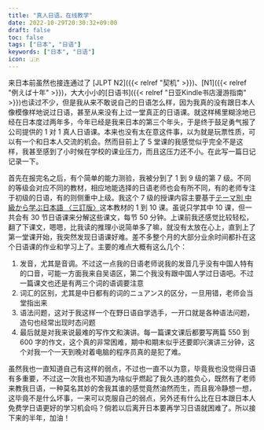 ```yaml
---
title: "真人日语，在线教学"
date: 2022-10-29T20:30:32+09:00
draft: false
toc: false
tags: ["日本", "日语"]
keywords: ["日本", "日语"]
icon: 🇯🇵
---
```


来日本前虽然也接连通过了 [JLPT N2]({{< relref "契机" >}})、[N1]({{< relref "例えば十年" >}})，大大小小的[日语书]({{< relref "日亚Kindle书店漫游指南" >}})也读过不少，但是我从来不敢说自己的日语怎么样，因为我真的没有跟日本人像模像样地说过日语，甚至从来没有上过一堂真正的日语课。就这样稀里糊涂地已经在日本度过两年多，今年已经是我来日本的第三个年头，于是终于鼓足勇气报了公司提供的 1 对 1 真人日语课。本来也没有太在意这件事，以为就是玩票性质，可以有一个和日本人交流的机会。然而目前上了 5 堂课的我感觉似乎完全不是这样，我甚至感到了小时候在学校的课业压力，而且这压力还不小。在此写一篇日记记录一下。

<!--more-->

首先在报完名之后，有个简单的能力测验，我被分到了 1 到 9 级的第 7 级。不同的等级会对应不同的教材，相应地能选择的日语老师也会有所不同，有的老师专注于初级的日语，有的则侧重中上级。我这个 7 级的授课内容主要基于[テーマ別 中級から学ぶ日本語 〈三訂版〉](https://www.amazon.co.jp/dp/4327384658)这本教材的 1 到 10 课。虽说只学其中 10 课，但一共会有 30 节日语课来分解这些课文，每节 50 分钟。上课前我还感觉比较轻松，翻了下课文，嗯嗯，比我读的推理小说简单多了嘛，就没有太放在心上，直到上了第一堂课开始，我突然发现日语课好难。差不多整个月的大部分业余时间都扑在这个日语课的作业和学习上了。主要的难点大概有这么几个：

1. 发音，尤其是音调。不过这一点我的日语老师说我的发音几乎没有中国人特有的口音，可能一方面我来自吴语区，第二个我没有跟中国人学过日语吧。不过一篇课文也还是有两三个词的语调要注意
2. 词汇的区别，尤其是中日都有的词的ニュアンス的区分，一旦用错，老师会当堂指出来
3. 语法问题，这对于我这样一个在野日语自学选手，一开口就是各种语法问题，造句也经常出现时态问题
4. 最后就是对我来说最难的写作文和演讲。每一篇课文课后都要写两篇 550 到 600 字的作文，这个真的非常困难，期中和期末似乎还要即兴演讲三分钟，这个对我一个一天到晚对着电脑的程序员真的是犯了难。

虽然我也一直知道自己有这样的弱点，不过也一直不以为意，毕竟我也没觉得日语有多重要，不过这一次我也不知道为啥似乎燃起了我久违的胜负心，既然有了老师来教我日语，一种莫名其妙的舍我其谁的感觉竟然油然而生，而且我冷静想一想，这毕竟不是什么坏事，一来可以克服自己的弱点，另外还有什么比在日本跟日本人免费学日语更好的学习机会吗？倘若以后离开日本要再学习日语就困难了。所以接下来的半年，加油！
